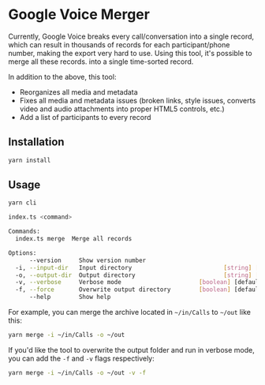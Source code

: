 # Google Voice Merger

Currently, Google Voice breaks every call/conversation into a single record, which can result in thousands of records for each participant/phone number, making the export very hard to use. Using this tool, it's possible to merge all these records. into a single time-sorted record.

In addition to the above, this tool:

* Reorganizes all media and metadata
* Fixes all media and metadata issues (broken links, style issues, converts video and audio attachments into proper HTML5 controls, etc.)
* Add a list of participants to every record

## Installation

```sh
yarn install
```

## Usage

```sh
yarn cli

index.ts <command>

Commands:
  index.ts merge  Merge all records

Options:
      --version     Show version number                                [boolean]
  -i, --input-dir   Input directory                          [string] [required]
  -o, --output-dir  Output directory                         [string] [required]
  -v, --verbose     Verbose mode                      [boolean] [default: false]
  -f, --force       Overwrite output directory        [boolean] [default: false]
      --help        Show help                                          [boolean]


```

For example, you can merge the archive located in `~/in/Calls` to `~/out` like this:

```sh
yarn merge -i ~/in/Calls -o ~/out
```

If you'd like the tool to overwrite the output folder and run in verbose mode, you can add the `-f` and `-v` flags respectively:

```sh
yarn merge -i ~/in/Calls -o ~/out -v -f
```
